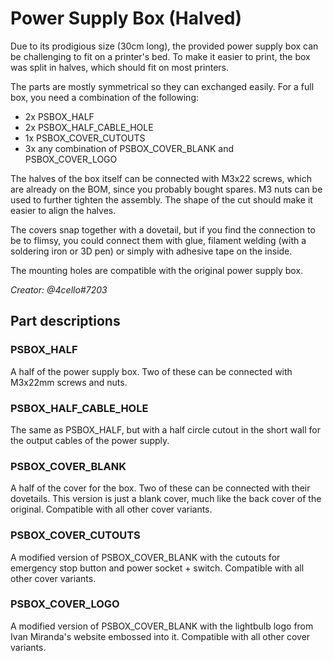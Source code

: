 # Power Supply Box (Halved)
Due to its prodigious size (30cm long), the provided power supply box can be challenging to fit on a printer's bed.
To make it easier to print, the box was split in halves, which should fit on most printers.

The parts are mostly symmetrical so they can exchanged easily. For a full box, you need a combination of the following:
 - 2x PSBOX_HALF
 - 2x PSBOX_HALF_CABLE_HOLE
 - 1x PSBOX_COVER_CUTOUTS
 - 3x any combination of PSBOX_COVER_BLANK and PSBOX_COVER_LOGO
 
The halves of the box itself can be connected with M3x22 screws, which are already on the BOM, since you probably bought spares.
M3 nuts can be used to further tighten the assembly. The shape of the cut should make it easier to align the halves.

The covers snap together with a dovetail, but if you find the connection to be to flimsy, you could connect them with glue, 
filament welding (with a soldering iron or 3D pen) or simply with adhesive tape on the inside.

The mounting holes are compatible with the original power supply box.

*Creator: @4cello#7203*
## Part descriptions
### PSBOX_HALF
A half of the power supply box. Two of these can be connected with M3x22mm screws and nuts. 

### PSBOX_HALF_CABLE_HOLE
The same as PSBOX_HALF, but with a half circle cutout in the short wall for the output cables of the power supply.

### PSBOX_COVER_BLANK
A half of the cover for the box. Two of these can be connected with their dovetails. This version is just a blank cover, much like the back cover of the original. Compatible with all other cover variants.

### PSBOX_COVER_CUTOUTS
A modified version of PSBOX_COVER_BLANK with the cutouts for emergency stop button and power socket + switch. Compatible with all other cover variants.

### PSBOX_COVER_LOGO
A modified version of PSBOX_COVER_BLANK with the lightbulb logo from Ivan Miranda's website embossed into it. Compatible with all other cover variants.